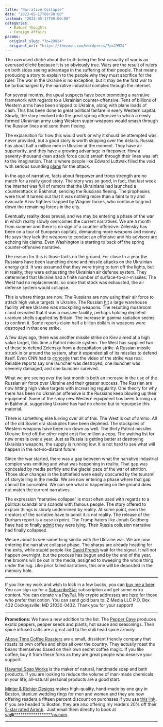 ```yaml
---
title: "Narrative Collapse"
date: "2023-05-17T00:00:00"
lastmod: "2023-05-17T00:00:00"
categories:
  - Badder Thoughts
  - Foreign Affairs
params:
  original_slug: "?p=29924"
  original_url: "https://thezman.com/wordpress/?p=29924"
---
```


The overused cliché about the truth being the first casualty of war is
an overused cliché because it is so obviously true. Wars are the result
of rulers on both sides seeing advantage in the suffering of their
people. That means producing a story to explain to the people why they
must sacrifice for the ruler. The war in the Ukraine is no exception,
but it may be the first war to be turbocharged by the narrative
industrial complex through the internet.

For several months, the usual suspects have been promoting a narrative
framework with regards to a Ukrainian counter-offensive. Tens of
billions of Western arms have been shipped to Ukraine, along with plane
loads of cash. This has been done to great political fanfare in every
Western capital. Slowly, the story evolved into the great spring
offensive in which a newly formed Ukrainian army using Western
super-weapons would smash through the Russian lines and send them
fleeing.

The explanation for how this would work or why it should be attempted
was never provided, but a good story is worth skipping over the details.
Russia has about half a million men in Ukraine at the moment. They have
air superiority, and they have a growing advantage in firepower. How a
seventy-thousand-man attack force could smash through their lines was
left to the imagination. That is where people like Edward Luttwak filled
the void with serious sounding
<a href="https://archive.ph/qEsTx" rel="noopener"
target="_blank">plans</a> for the attack.

In the age of narrative, facts about firepower and troop strength are no
match for a really good story. The story was so good, in fact, that last
week the internet was full of rumors that the Ukrainians had launched a
counterattack in Bakhmut, sending the Russians fleeing. The prophesies
were true! It turned out that it was nothing more than a faint to try
and evacuate Azov fighters trapped by Wagner forces, who continue to
grind down the remaining forces in the city.

Eventually reality does prevail, and we may be entering a phase of the
war in which reality slowly overcomes the current narratives. We are a
month from summer and there is no sign of a counter-offensive. Zelensky
has been on a tour of European capitals, demanding more weapons and
money. He says they lack the weapons to conduct an offensive and his
advisors are echoing his claims. Even Washington is starting to back off
the spring counter-offensive narrative.

The reason for this is those facts on the ground. For close to a year
the Russians have been launching drone and missile attacks on the
Ukrainian energy grid. It was assumed that they were trying to turn off
the lights, but in reality, they were exhausting the Ukrainian air
defense system. They determined that Ukraine had a finite number of
surface-to-air-missiles. The West had no replacements, so once that
stock was exhausted, the air defense system would collapse.

This is where things are now. The Russians are now using their air force
to attack high value targets in Ukraine. The Russian <a
href="https://www.newsweek.com/huge-mushroom-blast-khmelnytskyi-reignites-depleted-uranium-claims-1800443"
rel="noopener" target="_blank">hit</a> a large warehouse facility where
Ukraine was stockpiling weapons. The resulting mushroom cloud revealed
that it was a massive facility, perhaps holding depleted uranium shells
supplied by Britain. The increase in gamma radiation seems to confirm
it. Some reports claim half a billion dollars in weapons were destroyed
in that one strike.

A few days ago, there was another missile strike on Kiev aimed at a high
value target, this time a Patriot missile system. The West has supplied
two of these to defend Zelensky from a decapitation strike. A Russian
missile struck in or around the system, after it expended all of its
missiles to defend itself. Even CNN had to <a
href="https://www.cnn.com/2023/05/16/politics/patriot-missile-damage-ukraine/index.html"
rel="noopener" target="_blank">concede</a> that the video of the strike
was real. Reliable reports say one launcher was destroyed, one launcher
was severely damaged, and one launcher survived.

What we are seeing over the last month is both an increase in the use of
the Russian air force over Ukraine and their greater success. The
Russian are now hitting high value targets with increasing regularity.
One theory for why there has been no Ukrainian offensive is the Russians
keep blowing up their equipment. Some of the shiny new Western equipment
has been turning up in Bakhmut, suggesting Ukraine has had no choice but
to repurpose this material.

There is something else lurking over all of this. The West is out of
ammo. All of the old Soviet era stockpiles have been depleted. The
stockpiles of Western weapons have been run down as well. The thirty
Patriot missiles Ukraine fired off the other night cost five million a
copy. The waiting list for new ones is over a year. Just as Russia is
getting better at destroying Ukrainian weapons, the supply is running
low. It is not hard to see what will happen in the not-so-distant
future.

Since the war started, there was a gap between what the narrative
industrial complex was emitting and what was happening in reality. That
gap was concealed by media perfidy and the glacial pace of the war of
attrition. Those slow changes in the battlefield were easily obscured by
the tsunami of storytelling in the media. We are now entering a phase
where that gap cannot be concealed. We can see what is happening on the
ground does not match the current narratives.

The expression “narrative collapse” is most often used with regards to a
political scandal or a scandal with famous people. The story offered to
explain things is slowly undermined by reality. At some point, even the
creators of the narrative have to admit it is not reality. The release
of the Durham report is a case in point. The Trump haters like Jonah
Goldberg have had to finally
<a href="https://twitter.com/JonahDispatch/status/1658464960593141760"
rel="noopener" target="_blank">admit</a> they were lying. Their Russia
collusion narrative had finally collapsed.

We are about to see something similar with the Ukraine war. We are now
entering the narrative collapse phase. The sharps are already heading
for the exits, while stupid people like
<a href="https://twitter.com/DavidAFrench/status/1658373853544951808"
rel="noopener" target="_blank">David French</a> wait for the signal. It
will not happen overnight, but the process has begun and by the end of
the year, the brooms will be out in the media, assigned to sweeping the
whole thing under the rug. Like prior failed narratives, this one will
be deposited in the memory hole.

------------------------------------------------------------------------

If you like my work and wish to kick in a few bucks, you can
<a href="https://www.buymeacoffee.com/mujolulu" rel="noopener"
target="_blank">buy me a beer</a>. You can sign up for a
<a href="https://www.subscribestar.com/the-z-blog" rel="noopener"
target="_blank">SubscribeStar</a> subscription and get some extra
content. You can donate via <a
href="https://www.paypal.com/donate/?cmd=_s-xclick&amp;hosted_button_id=UDAS2Q8JYA6CN&amp;source=url"
rel="noopener" target="_blank">PayPal</a>. My crypto addresses are
<a href="https://thezman.com/wordpress/?page_id=22713" rel="noopener"
target="_blank">here</a> for those who prefer that option. You can send
gold bars to: Z Media LLC P.O. Box 432 Cockeysville, MD 21030-0432.
Thank you for your support!

------------------------------------------------------------------------

**Promotions:** We have a new addition to the list. The
<a href="https://peppercave.com/shop/ols/products" rel="noopener"
target="_blank">Pepper Cave</a> produces exotic peppers, pepper seeds
and plants, hot sauce and seasonings. Their spice infused salts are a
great add to the chili head spice armory.

<a href="https://abovetimecoffee.com/" rel="noopener"
target="_blank">Above Time Coffee Roasters</a> are a small, dissident
friendly company that roasts its own coffee and ships all over the
country. They actually roast the beans themselves based on their own
secret coffee magic. If you like coffee, buy it from these folks as they
are great people who deserve your support.

<a href="https://havamalsoapworks.com/" rel="noopener"
target="_blank">Havamal Soap Works</a> is the maker of natural, handmade
soap and bath products. If you are looking to reduce the volume of
man-made chemicals in your life, all-natural personal products are a
good start.

<a href="https://www.minterandrichterdesigns.com/"
rel="noreferrer nofollow noopener" target="_blank">Minter &amp; Richter
Designs</a> makes high-quality, hand-made by one guy in Boston, titanium
wedding rings for men and women and they are now offering readers a
fifteen percent discount on purchases if you use
<a href="https://www.minterandrichterdesigns.com/discount/ZMAN"
rel="noreferrer nofollow noopener" target="_blank">this link</a>.
<span class="highlight"><span class="colour"><span class="font"><span class="size">If
you are headed to Boston, they are also offering my readers 20% off
their <a
href="https://www.airbnb.com/users/7988017/listings?user_id=7988017&amp;s=3"
rel="noopener noreferrer" target="_blank">5-star rated Airbnb</a>.  Just
email them directly to book at
<a href="mailto:sa***@*********************ns.com"
data-original-string="qkXmO68xR0wz1HFko9s7Mw==cb7aqLkJaZNuxLxlr5bxGIIcKMJvyEIE09ICvz/07TLkbIoQtuHAY2EyaUojjQNkDzr"><span
class="apbct-email-encoder"
data-original-string="nS8BCns6aM5qSa2lsQG1JA==cb78jjw4BxI7kKVybL3j82+2w5PnPHstNJFaX7nb7swX+bqkt+/zL3Z6hY8YlD/dwtN"
title="This contact has been encoded by Anti-Spam by CleanTalk. Click to decode. To finish the decoding make sure that JavaScript is enabled in your browser.">sa<span
class="apbct-blur">***</span>@<span
class="apbct-blur">*********************</span>ns.com</span></a>.</span></span></span></span>

------------------------------------------------------------------------
